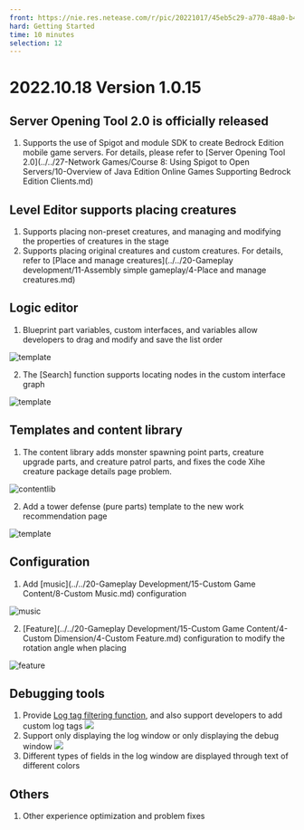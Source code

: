 ```yaml
--- 
front: https://nie.res.netease.com/r/pic/20221017/45eb5c29-a770-48a0-b4f5-52433c15b778.png 
hard: Getting Started 
time: 10 minutes 
selection: 12 
--- 
```

# 2022.10.18 Version 1.0.15 
## Server Opening Tool 2.0 is officially released 

1. Supports the use of Spigot and module SDK to create Bedrock Edition mobile game servers. For details, please refer to [Server Opening Tool 2.0](../../27-Network Games/Course 8: Using Spigot to Open Servers/10-Overview of Java Edition Online Games Supporting Bedrock Edition Clients.md) 

## Level Editor supports placing creatures 

1. Supports placing non-preset creatures, and managing and modifying the properties of creatures in the stage 
2. Supports placing original creatures and custom creatures. For details, refer to [Place and manage creatures](../../20-Gameplay development/11-Assembly simple gameplay/4-Place and manage creatures.md) 

## Logic editor 

1. Blueprint part variables, custom interfaces, and variables allow developers to drag and modify and save the list order 

![template](./images/A1.gif) 

2. The [Search] function supports locating nodes in the custom interface graph 

![template](./images/A5.png) 

## Templates and content library 

1. The content library adds monster spawning point parts, creature upgrade parts, and creature patrol parts, and fixes the code Xihe creature package details page problem. 

![contentlib](./images/221018/contentlib.png) 

2. Add a tower defense (pure parts) template to the new work recommendation page 

![template](./images/221018/template.png) 

## Configuration 

1. Add [music](../../20-Gameplay Development/15-Custom Game Content/8-Custom Music.md) configuration 

![music](./images/221018/music.png) 

2. [Feature](../../20-Gameplay Development/15-Custom Game Content/4-Custom Dimension/4-Custom Feature.md) configuration to modify the rotation angle when placing 

![feature](./images/221018/feature.png) 

## Debugging tools 


1. Provide <a href="../../../mcguide/30-Test/1-Use debugging tools for mobile and computer debugging.html#_5-Log filtering by tag" rel="noopenner">Log tag filtering function</a>, and also support developers to add custom log tags 
![](./images/F2.gif) 
2. Support only displaying the log window or only displaying the debug window 
![](./images/F3.gif) 
3. Different types of fields in the log window are displayed through text of different colors 

## Others 

1. Other experience optimization and problem fixes